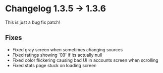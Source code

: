 # Changelog 1.3.5 -> 1.3.6
<!-- subject to change -->

This is just a bug fix patch!

## Fixes

- Fixed gray screen when sometimes changing sources
- Fixed ratings showing '00' if its actually null
- Fixed color flickering causing bad UI in accounts screen when scrolling
- Fixed stats page stuck on loading screen
